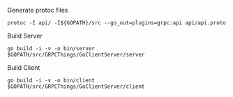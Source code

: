 
Generate protoc files
```
protoc -I api/ -I${GOPATH}/src --go_out=plugins=grpc:api api/api.proto
```

Build Server 
```
go build -i -v -o bin/server $GOPATH/src/GRPCThings/GoClientServer/server
```


Build Client 
```
go build -i -v -o bin/client $GOPATH/src/GRPCThings/GoClientServer/client
```
